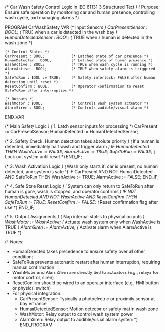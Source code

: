 (* Car Wash Safety Control Logic in IEC 61131-3 Structured Text *)
(* Purpose: Ensure safe operation by monitoring car and human presence, controlling wash cycle, and managing alarms *)

PROGRAM CarWashSafety
VAR
    (* Input Sensors *)
    CarPresentSensor : BOOL;      (* TRUE when a car is detected in the wash bay *)
    HumanDetectedSensor : BOOL;   (* TRUE when a human is detected in the wash zone *)

    (* Control States *)
    CarPresent : BOOL;            (* Latched state of car presence *)
    HumanDetected : BOOL;         (* Latched state of human presence *)
    WashActive : BOOL;            (* TRUE when wash cycle is running *)
    AlarmActive : BOOL;           (* TRUE when safety alarm is triggered *)
    SafeToRun : BOOL := TRUE;     (* Safety interlock; FALSE after human detection until reset *)
    ResetConfirm : BOOL;          (* Operator confirmation to reset SafeToRun after interruption *)

    (* Outputs *)
    WashMotor : BOOL;             (* Controls wash system actuator *)
    AlarmSiren : BOOL;            (* Controls audible/visual alarm *)
END_VAR

(* Main Safety Logic *)
(* 1. Latch sensor inputs for processing *)
CarPresent := CarPresentSensor;
HumanDetected := HumanDetectedSensor;

(* 2. Safety Check: Human detection takes absolute priority *)
(* If a human is detected, immediately halt wash and trigger alarm *)
IF HumanDetected THEN
    WashActive := FALSE;
    AlarmActive := TRUE;
    SafeToRun := FALSE;  (* Lock out system until reset *)
END_IF;

(* 3. Wash Activation Logic *)
(* Wash only starts if: car is present, no human detected, and system is safe *)
IF CarPresent AND NOT HumanDetected AND SafeToRun THEN
    WashActive := TRUE;
    AlarmActive := FALSE;
END_IF;

(* 4. Safe State Reset Logic *)
(* System can only return to SafeToRun after human is gone, wash is stopped, and operator confirms *)
IF NOT HumanDetected AND NOT WashActive AND ResetConfirm THEN
    SafeToRun := TRUE;
    ResetConfirm := FALSE;  (* Reset confirmation flag after use *)
END_IF;

(* 5. Output Assignments *)
(* Map internal states to physical outputs *)
WashMotor := WashActive;    (* Actuate wash system only when WashActive is TRUE *)
AlarmSiren := AlarmActive;  (* Activate alarm when AlarmActive is TRUE *)

(* Notes:
   - HumanDetected takes precedence to ensure safety over all other conditions
   - SafeToRun prevents automatic restart after human interruption, requiring manual confirmation
   - WashMotor and AlarmSiren are directly tied to actuators (e.g., relays for motor control, siren)
   - ResetConfirm should be wired to an operator interface (e.g., HMI button or physical switch)
   - For physical integration:
     - CarPresentSensor: Typically a photoelectric or proximity sensor at bay entrance
     - HumanDetectedSensor: Motion detector or safety mat in wash zone
     - WashMotor: Relay output to control wash system power
     - AlarmSiren: Relay output to audible/visual alarm system
*)
END_PROGRAM
